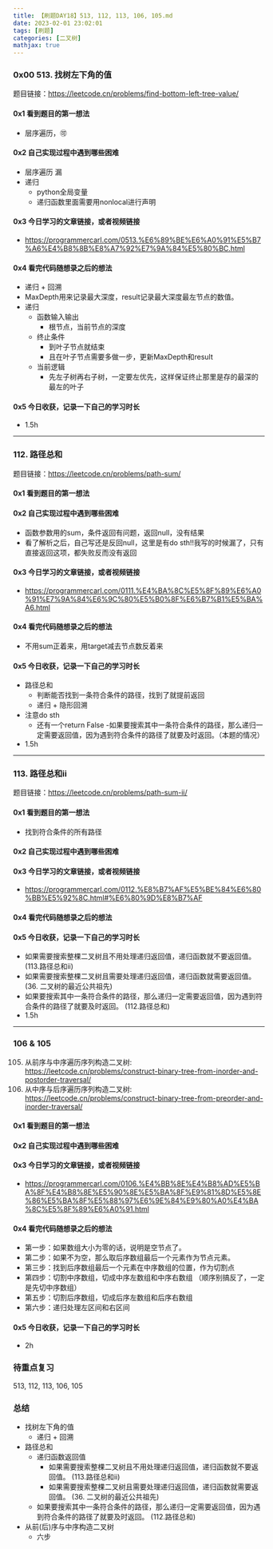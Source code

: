 ```yaml
---
title: 【刷题DAY18】513, 112, 113, 106, 105.md
date: 2023-02-01 23:02:01
tags: [刷题] 
categories: [二叉树]
mathjax: true 
---
```


### 0x00 513. 找树左下角的值
题目链接：https://leetcode.cn/problems/find-bottom-left-tree-value/  

#### 0x1 看到题目的第一想法   
- 层序遍历，🉑️

#### 0x2 自己实现过程中遇到哪些困难  
- 层序遍历 漏
- 递归
    - python全局变量
    - 递归函数里面需要用nonlocal进行声明

#### 0x3 今日学习的文章链接，或者视频链接
- https://programmercarl.com/0513.%E6%89%BE%E6%A0%91%E5%B7%A6%E4%B8%8B%E8%A7%92%E7%9A%84%E5%80%BC.html

#### 0x4 看完代码随想录之后的想法 
- 递归 + 回溯
- MaxDepth用来记录最大深度，result记录最大深度最左节点的数值。
- 递归
    - 函数输入输出
        - 根节点，当前节点的深度
    - 终止条件
        - 到叶子节点就结束
        - 且在叶子节点需要多做一步，更新MaxDepth和result
    - 当前逻辑
        - 先左子树再右子树，一定要左优先，这样保证终止那里是存的最深的最左的叶子


#### 0x5 今日收获，记录一下自己的学习时长
- 1.5h

--- 

### 112. 路径总和
题目链接：https://leetcode.cn/problems/path-sum/

#### 0x1 看到题目的第一想法   

#### 0x2 自己实现过程中遇到哪些困难  
- 函数参数用的sum，条件返回有问题，返回null，没有结果
- 看了解析之后，自己写还是反回null，这里是有do sth!!我写的时候漏了，只有直接返回这项，都失败反而没有返回

#### 0x3 今日学习的文章链接，或者视频链接
- https://programmercarl.com/0111.%E4%BA%8C%E5%8F%89%E6%A0%91%E7%9A%84%E6%9C%80%E5%B0%8F%E6%B7%B1%E5%BA%A6.html

#### 0x4 看完代码随想录之后的想法 
- 不用sum正着来，用target减去节点数反着来

#### 0x5 今日收获，记录一下自己的学习时长
- 路径总和
     - 判断能否找到一条符合条件的路径，找到了就提前返回
     - 递归 + 隐形回溯
- 注意do sth
     - 还有一个return False
-如果要搜索其中一条符合条件的路径，那么递归一定需要返回值，因为遇到符合条件的路径了就要及时返回。（本题的情况）
- 1.5h

--- 

### 113. 路径总和ii
题目链接：https://leetcode.cn/problems/path-sum-ii/

#### 0x1 看到题目的第一想法   
- 找到符合条件的所有路径

#### 0x2 自己实现过程中遇到哪些困难  

#### 0x3 今日学习的文章链接，或者视频链接
- https://programmercarl.com/0112.%E8%B7%AF%E5%BE%84%E6%80%BB%E5%92%8C.html#%E6%80%9D%E8%B7%AF

#### 0x4 看完代码随想录之后的想法 

#### 0x5 今日收获，记录一下自己的学习时长
- 如果需要搜索整棵二叉树且不用处理递归返回值，递归函数就不要返回值。 (113.路径总和ii)
- 如果需要搜索整棵二叉树且需要处理递归返回值，递归函数就需要返回值。 (36. 二叉树的最近公共祖先)
- 如果要搜索其中一条符合条件的路径，那么递归一定需要返回值，因为遇到符合条件的路径了就要及时返回。 (112.路径总和)
- 1.5h

--- 

### 106 & 105
105. 从前序与中序遍历序列构造二叉树: https://leetcode.cn/problems/construct-binary-tree-from-inorder-and-postorder-traversal/
106. 从中序与后序遍历序列构造二叉树: https://leetcode.cn/problems/construct-binary-tree-from-preorder-and-inorder-traversal/
#### 0x1 看到题目的第一想法   


#### 0x2 自己实现过程中遇到哪些困难  


#### 0x3 今日学习的文章链接，或者视频链接
- https://programmercarl.com/0106.%E4%BB%8E%E4%B8%AD%E5%BA%8F%E4%B8%8E%E5%90%8E%E5%BA%8F%E9%81%8D%E5%8E%86%E5%BA%8F%E5%88%97%E6%9E%84%E9%80%A0%E4%BA%8C%E5%8F%89%E6%A0%91.html

#### 0x4 看完代码随想录之后的想法 
- 第一步：如果数组大小为零的话，说明是空节点了。
- 第二步：如果不为空，那么取后序数组最后一个元素作为节点元素。
- 第三步：找到后序数组最后一个元素在中序数组的位置，作为切割点
- 第四步：切割中序数组，切成中序左数组和中序右数组 （顺序别搞反了，一定是先切中序数组）
- 第五步：切割后序数组，切成后序左数组和后序右数组
- 第六步：递归处理左区间和右区间


#### 0x5 今日收获，记录一下自己的学习时长
- 2h

### 待重点复习   
513, 112, 113, 106, 105

### 总结   
- 找树左下角的值
    - 递归 + 回溯
- 路径总和
    - 递归函数返回值
        - 如果需要搜索整棵二叉树且不用处理递归返回值，递归函数就不要返回值。 (113.路径总和ii)
        - 如果需要搜索整棵二叉树且需要处理递归返回值，递归函数就需要返回值。 (36. 二叉树的最近公共祖先)
    - 如果要搜索其中一条符合条件的路径，那么递归一定需要返回值，因为遇到符合条件的路径了就要及时返回。 (112.路径总和)
- 从前(后)序与中序构造二叉树
    - 六步